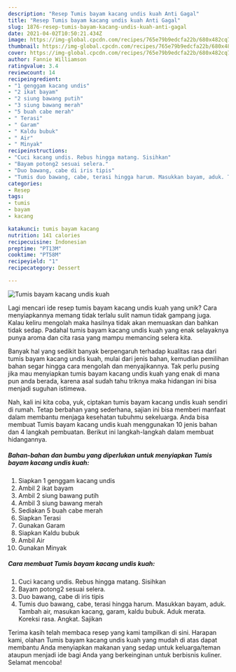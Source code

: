 ```yaml
---
description: "Resep Tumis bayam kacang undis kuah Anti Gagal"
title: "Resep Tumis bayam kacang undis kuah Anti Gagal"
slug: 1876-resep-tumis-bayam-kacang-undis-kuah-anti-gagal
date: 2021-04-02T10:50:21.434Z
image: https://img-global.cpcdn.com/recipes/765e79b9edcfa22b/680x482cq70/tumis-bayam-kacang-undis-kuah-foto-resep-utama.jpg
thumbnail: https://img-global.cpcdn.com/recipes/765e79b9edcfa22b/680x482cq70/tumis-bayam-kacang-undis-kuah-foto-resep-utama.jpg
cover: https://img-global.cpcdn.com/recipes/765e79b9edcfa22b/680x482cq70/tumis-bayam-kacang-undis-kuah-foto-resep-utama.jpg
author: Fannie Williamson
ratingvalue: 3.4
reviewcount: 14
recipeingredient:
- "1 genggam kacang undis"
- "2 ikat bayam"
- "2 siung bawang putih"
- "3 siung bawang merah"
- "5 buah cabe merah"
- " Terasi"
- " Garam"
- " Kaldu bubuk"
- " Air"
- " Minyak"
recipeinstructions:
- "Cuci kacang undis. Rebus hingga matang. Sisihkan"
- "Bayam potong2 sesuai selera."
- "Duo bawang, cabe di iris tipis"
- "Tumis duo bawang, cabe, terasi hingga harum. Masukkan bayam, aduk. Tambah air, masukan kacang, garam, kaldu bubuk. Aduk merata. Koreksi rasa. Angkat. Sajikan"
categories:
- Resep
tags:
- tumis
- bayam
- kacang

katakunci: tumis bayam kacang 
nutrition: 141 calories
recipecuisine: Indonesian
preptime: "PT13M"
cooktime: "PT58M"
recipeyield: "1"
recipecategory: Dessert

---
```



![Tumis bayam kacang undis kuah](https://img-global.cpcdn.com/recipes/765e79b9edcfa22b/680x482cq70/tumis-bayam-kacang-undis-kuah-foto-resep-utama.jpg)

Lagi mencari ide resep tumis bayam kacang undis kuah yang unik? Cara menyiapkannya memang tidak terlalu sulit namun tidak gampang juga. Kalau keliru mengolah maka hasilnya tidak akan memuaskan dan bahkan tidak sedap. Padahal tumis bayam kacang undis kuah yang enak selayaknya punya aroma dan cita rasa yang mampu memancing selera kita.



Banyak hal yang sedikit banyak berpengaruh terhadap kualitas rasa dari tumis bayam kacang undis kuah, mulai dari jenis bahan, kemudian pemilihan bahan segar hingga cara mengolah dan menyajikannya. Tak perlu pusing jika mau menyiapkan tumis bayam kacang undis kuah yang enak di mana pun anda berada, karena asal sudah tahu triknya maka hidangan ini bisa menjadi suguhan istimewa.


Nah, kali ini kita coba, yuk, ciptakan tumis bayam kacang undis kuah sendiri di rumah. Tetap berbahan yang sederhana, sajian ini bisa memberi manfaat dalam membantu menjaga kesehatan tubuhmu sekeluarga. Anda bisa membuat Tumis bayam kacang undis kuah menggunakan 10 jenis bahan dan 4 langkah pembuatan. Berikut ini langkah-langkah dalam membuat hidangannya.

<!--inarticleads1-->

##### Bahan-bahan dan bumbu yang diperlukan untuk menyiapkan Tumis bayam kacang undis kuah:

1. Siapkan 1 genggam kacang undis
1. Ambil 2 ikat bayam
1. Ambil 2 siung bawang putih
1. Ambil 3 siung bawang merah
1. Sediakan 5 buah cabe merah
1. Siapkan  Terasi
1. Gunakan  Garam
1. Siapkan  Kaldu bubuk
1. Ambil  Air
1. Gunakan  Minyak




<!--inarticleads2-->

##### Cara membuat Tumis bayam kacang undis kuah:

1. Cuci kacang undis. Rebus hingga matang. Sisihkan
1. Bayam potong2 sesuai selera.
1. Duo bawang, cabe di iris tipis
1. Tumis duo bawang, cabe, terasi hingga harum. Masukkan bayam, aduk. Tambah air, masukan kacang, garam, kaldu bubuk. Aduk merata. Koreksi rasa. Angkat. Sajikan




Terima kasih telah membaca resep yang kami tampilkan di sini. Harapan kami, olahan Tumis bayam kacang undis kuah yang mudah di atas dapat membantu Anda menyiapkan makanan yang sedap untuk keluarga/teman ataupun menjadi ide bagi Anda yang berkeinginan untuk berbisnis kuliner. Selamat mencoba!

